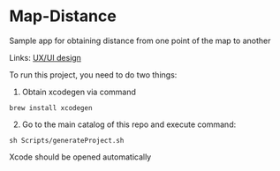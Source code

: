 # Map-Distance
Sample app for obtaining distance from one point of the map to another

Links: 
[UX/UI design](https://framer.com/share/Map-Disatnce-ad54dLj3KddQDaDjW5tx?fullscreen=1)

To run this project, you need to do two things:
1. Obtain xcodegen via command
```
brew install xcodegen
```

2. Go to the main catalog of this repo and execute command:
```
sh Scripts/generateProject.sh
```

Xcode should be opened automatically
